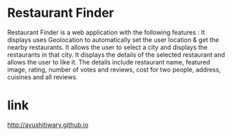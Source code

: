 # Restaurant Finder
Restaurant Finder is a web application with the following features :
It displays uses Geolocation to automatically set the user location & get the nearby restaurants.
It allows the user to select a city and displays the restaurants in that city.
It displays the details of the selected restaurant and allows the user to like it.
The details include restaurant name, featured image, rating, number of votes and reviews, cost for two people, address, cuisines and all reviews.
# link
http://ayushitiwary.github.io

